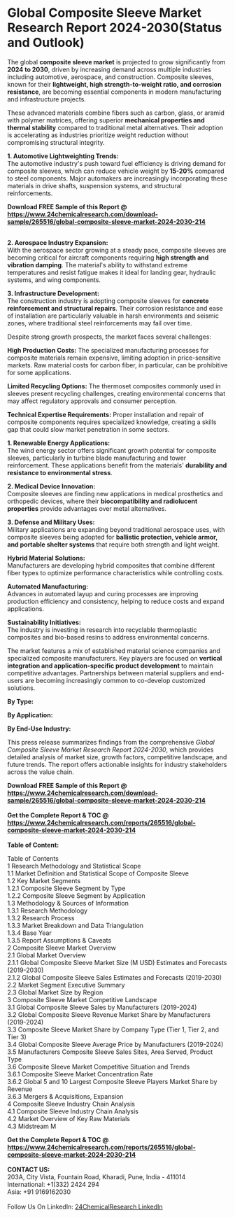 <h1>Global Composite Sleeve Market Research Report 2024-2030(Status and Outlook)</h1><p>The global <strong>composite sleeve market</strong> is projected to grow significantly from <strong>2024 to 2030</strong>, driven by increasing demand across multiple industries including automotive, aerospace, and construction. Composite sleeves, known for their <strong>lightweight, high strength-to-weight ratio, and corrosion resistance</strong>, are becoming essential components in modern manufacturing and infrastructure projects.</p><p>These advanced materials combine fibers such as carbon, glass, or aramid with polymer matrices, offering superior <strong>mechanical properties and thermal stability</strong> compared to traditional metal alternatives. Their adoption is accelerating as industries prioritize weight reduction without compromising structural integrity.</p><p><strong>1. Automotive Lightweighting Trends:</strong><br>
The automotive industry's push toward fuel efficiency is driving demand for composite sleeves, which can reduce vehicle weight by <strong>15-20%</strong> compared to steel components. Major automakers are increasingly incorporating these materials in drive shafts, suspension systems, and structural reinforcements.</p><div><b>Download FREE Sample of this Report @ 
            <a href="https://www.24chemicalresearch.com/download-sample/265516/global-composite-sleeve-market-2024-2030-214">
            https://www.24chemicalresearch.com/download-sample/265516/global-composite-sleeve-market-2024-2030-214</a></b></div><br><p><strong>2. Aerospace Industry Expansion:</strong><br>
With the aerospace sector growing at a steady pace, composite sleeves are becoming critical for aircraft components requiring <strong>high strength and vibration damping</strong>. The material's ability to withstand extreme temperatures and resist fatigue makes it ideal for landing gear, hydraulic systems, and wing components.</p><p><strong>3. Infrastructure Development:</strong><br>
The construction industry is adopting composite sleeves for <strong>concrete reinforcement and structural repairs</strong>. Their corrosion resistance and ease of installation are particularly valuable in harsh environments and seismic zones, where traditional steel reinforcements may fail over time.</p><p>Despite strong growth prospects, the market faces several challenges:</p><p><strong>High Production Costs:</strong> The specialized manufacturing processes for composite materials remain expensive, limiting adoption in price-sensitive markets. Raw material costs for carbon fiber, in particular, can be prohibitive for some applications.</p><p><strong>Limited Recycling Options:</strong> The thermoset composites commonly used in sleeves present recycling challenges, creating environmental concerns that may affect regulatory approvals and consumer perception.</p><p><strong>Technical Expertise Requirements:</strong> Proper installation and repair of composite components requires specialized knowledge, creating a skills gap that could slow market penetration in some sectors.</p><p><strong>1. Renewable Energy Applications:</strong><br>
The wind energy sector offers significant growth potential for composite sleeves, particularly in turbine blade manufacturing and tower reinforcement. These applications benefit from the materials' <strong>durability and resistance to environmental stress</strong>.</p><p><strong>2. Medical Device Innovation:</strong><br>
Composite sleeves are finding new applications in medical prosthetics and orthopedic devices, where their <strong>biocompatibility and radiolucent properties</strong> provide advantages over metal alternatives.</p><p><strong>3. Defense and Military Uses:</strong><br>
Military applications are expanding beyond traditional aerospace uses, with composite sleeves being adopted for <strong>ballistic protection, vehicle armor, and portable shelter systems</strong> that require both strength and light weight.</p><p><strong>Hybrid Material Solutions:</strong><br>
	Manufacturers are developing hybrid composites that combine different fiber types to optimize performance characteristics while controlling costs.</p><p><strong>Automated Manufacturing:</strong><br>
	Advances in automated layup and curing processes are improving production efficiency and consistency, helping to reduce costs and expand applications.</p><p><strong>Sustainability Initiatives:</strong><br>
	The industry is investing in research into recyclable thermoplastic composites and bio-based resins to address environmental concerns.</p><p>The market features a mix of established material science companies and specialized composite manufacturers. Key players are focused on <strong>vertical integration and application-specific product development</strong> to maintain competitive advantages. Partnerships between material suppliers and end-users are becoming increasingly common to co-develop customized solutions.</p><p><strong>By Type:</strong></p><p><strong>By Application:</strong></p><p><strong>By End-Use Industry:</strong></p><p>This press release summarizes findings from the comprehensive <em>Global Composite Sleeve Market Research Report 2024-2030</em>, which provides detailed analysis of market size, growth factors, competitive landscape, and future trends. The report offers actionable insights for industry stakeholders across the value chain.</p><div><b>Download FREE Sample of this Report @ 
            <a href="https://www.24chemicalresearch.com/download-sample/265516/global-composite-sleeve-market-2024-2030-214">
            https://www.24chemicalresearch.com/download-sample/265516/global-composite-sleeve-market-2024-2030-214</a></b></div><br><div><b>Get the Complete Report & TOC @ 
            <a href="https://www.24chemicalresearch.com/reports/265516/global-composite-sleeve-market-2024-2030-214">
            https://www.24chemicalresearch.com/reports/265516/global-composite-sleeve-market-2024-2030-214</a></b></div><br>
            <b>Table of Content:</b><p>Table of Contents<br />
1 Research Methodology and Statistical Scope<br />
1.1 Market Definition and Statistical Scope of Composite Sleeve<br />
1.2 Key Market Segments<br />
1.2.1 Composite Sleeve Segment by Type<br />
1.2.2 Composite Sleeve Segment by Application<br />
1.3 Methodology & Sources of Information<br />
1.3.1 Research Methodology<br />
1.3.2 Research Process<br />
1.3.3 Market Breakdown and Data Triangulation<br />
1.3.4 Base Year<br />
1.3.5 Report Assumptions & Caveats<br />
2 Composite Sleeve Market Overview<br />
2.1 Global Market Overview<br />
2.1.1 Global Composite Sleeve Market Size (M USD) Estimates and Forecasts (2019-2030)<br />
2.1.2 Global Composite Sleeve Sales Estimates and Forecasts (2019-2030)<br />
2.2 Market Segment Executive Summary<br />
2.3 Global Market Size by Region<br />
3 Composite Sleeve Market Competitive Landscape<br />
3.1 Global Composite Sleeve Sales by Manufacturers (2019-2024)<br />
3.2 Global Composite Sleeve Revenue Market Share by Manufacturers (2019-2024)<br />
3.3 Composite Sleeve Market Share by Company Type (Tier 1, Tier 2, and Tier 3)<br />
3.4 Global Composite Sleeve Average Price by Manufacturers (2019-2024)<br />
3.5 Manufacturers Composite Sleeve Sales Sites, Area Served, Product Type<br />
3.6 Composite Sleeve Market Competitive Situation and Trends<br />
3.6.1 Composite Sleeve Market Concentration Rate<br />
3.6.2 Global 5 and 10 Largest Composite Sleeve Players Market Share by Revenue<br />
3.6.3 Mergers & Acquisitions, Expansion<br />
4 Composite Sleeve Industry Chain Analysis<br />
4.1 Composite Sleeve Industry Chain Analysis<br />
4.2 Market Overview of Key Raw Materials<br />
4.3 Midstream M</p><div><b>Get the Complete Report & TOC @ 
            <a href="https://www.24chemicalresearch.com/reports/265516/global-composite-sleeve-market-2024-2030-214">
            https://www.24chemicalresearch.com/reports/265516/global-composite-sleeve-market-2024-2030-214</a></b></div><br><b>CONTACT US:</b><br>
            203A, City Vista, Fountain Road, Kharadi, Pune, India - 411014<br>
            International: +1(332) 2424 294<br>
            Asia: +91 9169162030 <br><br>
            Follow Us On LinkedIn: <a href="https://www.linkedin.com/company/24chemicalresearch/">24ChemicalResearch LinkedIn</a>